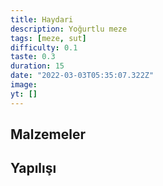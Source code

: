 ```yaml
---
title: Haydari
description: Yoğurtlu meze
tags: [meze, sut]
difficulty: 0.1
taste: 0.3
duration: 15
date: "2022-03-03T05:35:07.322Z"
image:
yt: []
---
```


## Malzemeler

## Yapılışı
